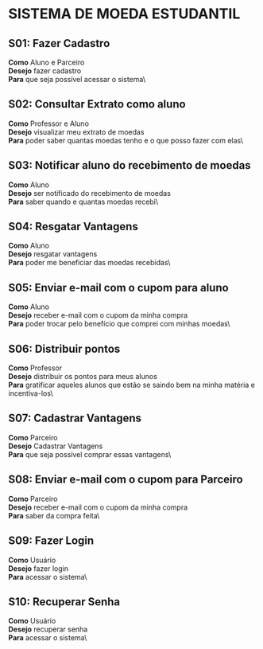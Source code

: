 # SISTEMA DE MOEDA ESTUDANTIL
## S01: Fazer Cadastro
**Como** Aluno e Parceiro\
**Desejo** fazer cadastro\
**Para** que seja possível acessar o sistema\
## S02: Consultar Extrato como aluno
**Como** Professor e Aluno\
**Desejo** visualizar meu extrato de moedas\
**Para** poder saber quantas moedas tenho e o que posso fazer com elas\
## S03: Notificar aluno do recebimento de moedas
**Como** Aluno\
**Desejo** ser notificado do recebimento de moedas\
**Para** saber quando e quantas moedas recebi\
## S04: Resgatar Vantagens
**Como** Aluno\
**Desejo** resgatar vantagens\
**Para** poder me beneficiar das moedas recebidas\
## S05: Enviar e-mail com o cupom para aluno
**Como** Aluno\
**Desejo** receber e-mail com o cupom da minha compra\
**Para** poder trocar pelo benefício que comprei com minhas moedas\
## S06: Distribuir pontos
**Como** Professor\
**Desejo** distribuir os pontos para meus alunos\
**Para** gratificar aqueles alunos que estão se saindo bem na minha matéria e incentiva-los\
## S07: Cadastrar Vantagens
**Como** Parceiro\
**Desejo** Cadastrar Vantagens\
**Para** que seja possível comprar essas vantagens\
## S08: Enviar e-mail com o cupom para Parceiro
**Como** Parceiro\
**Desejo** receber e-mail com o cupom da minha compra\
**Para** saber da compra feita\
## S09: Fazer Login
**Como** Usuário\
**Desejo** fazer login\
**Para** acessar o sistema\
## S10: Recuperar Senha
**Como** Usuário\
**Desejo** recuperar senha\
**Para** acessar o sistema\
